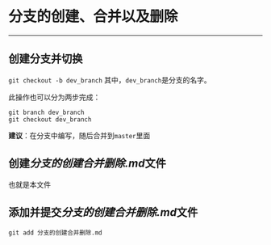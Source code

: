 # 分支的创建、合并以及删除
****
## 创建分支并切换
`git checkout -b dev_branch`
其中，`dev_branch`是分支的名字。

此操作也可以分为两步完成：
```
git branch dev_branch
git checkout dev_branch
```
**建议**：在分支中编写，随后合并到`master`里面

## 创建*分支的创建合并删除.md*文件
也就是本文件

## 添加并提交*分支的创建合并删除.md*文件
`git add 分支的创建合并删除.md`
